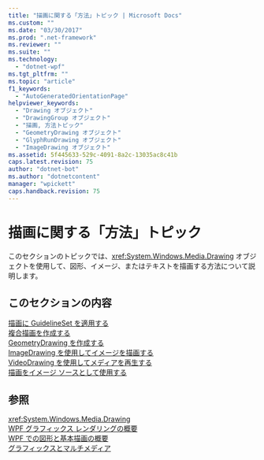 ```yaml
---
title: "描画に関する「方法」トピック | Microsoft Docs"
ms.custom: ""
ms.date: "03/30/2017"
ms.prod: ".net-framework"
ms.reviewer: ""
ms.suite: ""
ms.technology: 
  - "dotnet-wpf"
ms.tgt_pltfrm: ""
ms.topic: "article"
f1_keywords: 
  - "AutoGeneratedOrientationPage"
helpviewer_keywords: 
  - "Drawing オブジェクト"
  - "DrawingGroup オブジェクト"
  - "描画, 方法トピック"
  - "GeometryDrawing オブジェクト"
  - "GlyphRunDrawing オブジェクト"
  - "ImageDrawing オブジェクト"
ms.assetid: 5f445633-529c-4091-8a2c-13035ac8c41b
caps.latest.revision: 75
author: "dotnet-bot"
ms.author: "dotnetcontent"
manager: "wpickett"
caps.handback.revision: 75
---
```

# 描画に関する「方法」トピック
このセクションのトピックでは、<xref:System.Windows.Media.Drawing> オブジェクトを使用して、図形、イメージ、またはテキストを描画する方法について説明します。  
  
## このセクションの内容  
 [描画に GuidelineSet を適用する](../../../../docs/framework/wpf/graphics-multimedia/how-to-apply-a-guidelineset-to-a-drawing.md)  
 [複合描画を作成する](../../../../docs/framework/wpf/graphics-multimedia/how-to-create-a-composite-drawing.md)  
 [GeometryDrawing を作成する](../../../../docs/framework/wpf/graphics-multimedia/how-to-create-a-geometrydrawing.md)  
 [ImageDrawing を使用してイメージを描画する](../../../../docs/framework/wpf/graphics-multimedia/how-to-draw-an-image-using-imagedrawing.md)  
 [VideoDrawing を使用してメディアを再生する](../../../../docs/framework/wpf/graphics-multimedia/how-to-play-media-using-a-videodrawing.md)  
 [描画をイメージ ソースとして使用する](../../../../docs/framework/wpf/graphics-multimedia/how-to-use-a-drawing-as-an-image-source.md)  
  
## 参照  
 <xref:System.Windows.Media.Drawing>   
 [WPF グラフィックス レンダリングの概要](../../../../docs/framework/wpf/graphics-multimedia/wpf-graphics-rendering-overview.md)   
 [WPF での図形と基本描画の概要](../../../../docs/framework/wpf/graphics-multimedia/shapes-and-basic-drawing-in-wpf-overview.md)   
 [グラフィックスとマルチメディア](../../../../docs/framework/wpf/graphics-multimedia/index.md)